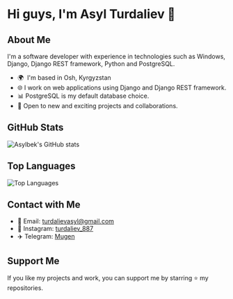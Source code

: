 <!-- Profile Header -->
# Hi guys, I'm Asyl Turdaliev 👋

## About Me

I'm a software developer with experience in technologies such as Windows, Django, Django REST framework, Python and PostgreSQL.

- 🌍  I'm based in Osh, Kyrgyzstan
- 🌐 I work on web applications using Django and Django REST framework.
- 📊 PostgreSQL is my default database choice.
- 🧩 Open to new and exciting projects and collaborations.


## GitHub Stats

![Asylbek's GitHub stats](https://github-readme-stats.vercel.app/api?username=isko18&hide=prs&show_icons=true&theme=merko&rank_icon=github&include_all_commits=true)

## Top Languages

![Top Languages](https://github-readme-stats.vercel.app/api/top-langs/?username=herrscherasd&layout=donut&theme=merko)

## Contact with Me

- 📧 Email: [turdalievasyl@gmail.com](mailto:turdalievasyl@gmail.com)
- 📸 Instagram: [turdaliev_887](https://www.instagram.com/turdaliev_887/)
- ✈️ Telegram: [Mugen](https://t.me/Turdaliev887)

## Support Me

If you like my projects and work, you can support me by starring ⭐ my repositories.
